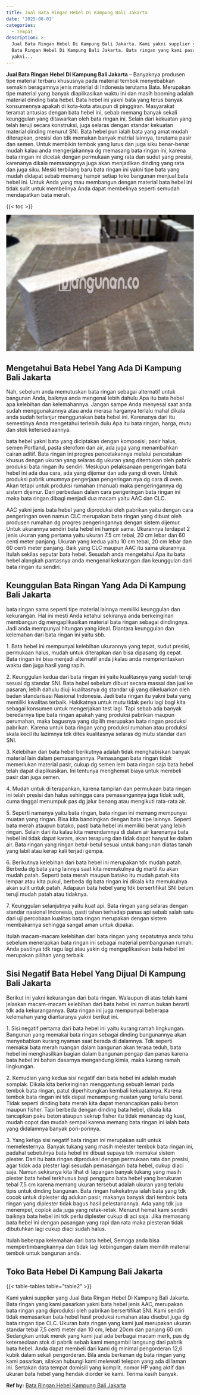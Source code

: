```yaml
---
title: Jual Bata Ringan Hebel Di Kampung Bali Jakarta
date: '2025-08-01'
categories:
  - tempat
description: >-
  Jual Bata Ringan Hebel Di Kampung Bali Jakarta. Kami yakni supplier yang Jual
  Bata Ringan Hebel Di Kampung Bali Jakarta. Bata ringan yang kami pasarkan
  yakni...
---
```


**Jual Bata Ringan Hebel Di Kampung Bali Jakarta** – Banyaknya produsen tipe material terbaru khususnya pada material tembok menyebabkan semakin beragamnya jenis material di Indonesia terutama Bata. Merupakan tipe material yang banyak diaplikasikan waktu ini dan masih booming adalah material dinding bata hebel. Bata hebel ini yakni bata yang terus banyak konsumennya apakah di kota-kota ataupun di pinggiran. Masyarakat teramat antusias dengan bata hebel ini, sebab memang banyak sekali keunggulan yang ditawarkan oleh bata ringan ini. Selain dari kekuatan yang telah teruji secara konstruksi, juga selaras dengan standar kekuatan material dinding menurut SNI. Bata hebel pun ialah bata yang amat mudah diterapkan, presisi dan tdk memakan banyak matrial lainnya, terutama pasir dan semen. Untuk membikin tembok yang lurus dan juga siku benar-benar mudah kalau anda mengerjakannya dg memasang bata ringan ini, karena bata ringan ini dicetak dengan permukaan yang rata dan sudut yang presisi, karenanya dikala memasangnya juga akan menjadikan dinding yang rata dan juga siku. Meski terbilang baru bata ringan ini yakni tipe bata yang mudah didapat sebab memang hampir setiap toko bangunan menjual bata hebel ini. Untuk Anda yang mau membangun dengan material bata hebel ini tidak sulit untuk membelinya Anda dapat membelinya seperti semudah mendapatkan bata merah.

{{< toc >}}

![Jual Bata Ringan Hebel Di Kampung Bali Jakarta](/images/jual-hebel-murah-01.png)

## Mengetahui Bata Hebel Yang Ada Di Kampung Bali Jakarta

Nah, sebelum anda memutuskan bata ringan sebagai alternatif untuk bangunan Anda, baiknya anda mengenal lebih dahulu Apa itu bata hebel apa kelebihan dan kelemahannya. Jangan sampe Anda menyesal saat anda sudah menggunakannya atau anda merasa harganya terlalu mahal dikala anda sudah terlanjur menggunakan bata hebel ini. Karenanya dari itu semestinya Anda mengetahui terlebih dulu Apa itu bata ringan, harga, mutu dan stok ketersediaannya.

bata hebel yakni bata yang diciptakan dengan komposisi; pasir halus, semen Portland, pasta sterofom dan air, ada juga yang menambahkan cairan aditif. Bata ringan ini progres pencetakannya melalui pencetakan khusus dengan ukuran yang selaras dg ukuran yang ditentukan oleh pabrik produksi bata ringan itu sendiri. Meskipun pelaksanaan pengeringan bata hebel ini ada dua cara, ada yang dijemur dan ada yang di oven. Untuk produksi pabrik umumnya pengerjaan pengeringan nya dg cara di oven. Akan tetapi untuk produksi rumahan (manual) maka pengeringannya dg sistem dijemur. Dari perbedaan dalam cara pengeringan bata ringan ini maka bata ringan dibagi menjadi dua macam yaitu AAC dan CLC.

AAC yakni jenis bata hebel yang diproduksi oleh pabrikan yaitu dengan cara pengeringan oven namun CLC merupakan bata ringan yang dibuat oleh produsen rumahan dg progres pengeringannya dengan sistem dijemur. Untuk ukurannya sendiri bata hebel ini hampir sama. Ukurannya terdapat 2 jenis ukuran yang pertama yaitu ukuran 7.5 cm tebal, 20 cm lebar dan 60 centi meter panjang. Ukuran yang kedua yaitu 10 cm tebal, 20 cm lebar dan 60 centi meter panjang. Baik yang CLC maupun AAC itu sama ukurannya. Itulah sekilas seputar bata hebel. Sesudah anda mengetahui Apa itu bata hebel alangkah pantasnya anda mengenal kekurangan dan keunggulan dari bata ringan itu sendiri.

## Keunggulan Bata Ringan Yang Ada Di Kampung Bali Jakarta

bata ringan sama seperti tipe material lainnya memiliki keunggulan dan kekurangan. Hal ini mesti Anda ketahui sekiranya anda berkeinginan membangun dg mengaplikasikan material bata ringan sebagai dindingnya. Jadi anda mempunyai hitungan yang ideal. Diantara keunggulan dan kelemahan dari bata ringan ini yaitu sbb.

1\. Bata hebel ini mempunyai kelebihan ukurannya yang tepat, sudut presisi, permukaan halus, mudah untuk diterapkan dan bisa dipasang dg cepat. Bata ringan ini bisa menjadi alternatif anda jikalau anda memprioritaskan waktu dan juga hasil yang rapih.

2\. Keunggulan kedua dari bata ringan ini yaitu kualitasnya yang sudah teruji sesuai dg standar SNI. Bata hebel sebelum dibuat secara massal dan jual ke pasaran, lebih dahulu diuji kualitasnya dg standar uji yang dikeluarkan oleh badan standarisasi Nasional Indonesia. Jadi bata ringan itu yakni bata yang memiliki kwalitas terbaik. Hakikatnya untuk mutu tidak perlu lagi bagi kita sebagai konsumen untuk mengerjakan test lagi. Tapi sebab ada banyak beredarnya tipe bata ringan apakah yang produksi pabrikan maupun perumahan, maka bagusnya yang dipilih merupakan bata ringan produksi pabrikan. Karena untuk bata ringan yang produksi rumahan atau produksi skala kecil itu lazimnya tdk dites kualitasnya selaras dg mutu standar dari SNI.

3\. Kelebihan dari bata hebel berikutnya adalah tidak menghabiskan banyak material lain dalam pemasangannya. Pemasangan bata ringan tidak memerlukan material pasir, cukup dg semen lem bata ringan saja bata hebel telah dapat diaplikasikan. Ini tentunya menghemat biaya untuk membeli pasir dan juga semen.

4\. Mudah untuk di terapankan, karena tampilan dan permukaan bata ringan ini telah presisi dan halus sehingga cara pemasangannya juga tidak sulit, cuma tinggal menumpuk pas dg jalur benang atau mengikuti rata-rata air.

5\. Seperti namanya yaitu bata ringan, bata ringan ini memang mempunyai muatan yang ringan. Bisa kita bandingkan dengan bata tipe lainnya. Seperti bata merah ataupun batako, pasti bata hebel ini memiliki berat yang lebih ringan. Selain dari itu kalau kita merendamnya di dalam air karenanya bata hebel ini tidak dapat karam, akan terapung dan tidak dapat hanyut ke dalam air. Bata ringan yang ringan betul-betul sesuai untuk bangunan diatas tanah yang labil atau kerap kali terjadi gempa.

6\. Berikutnya kelebihan dari bata hebel ini merupakan tdk mudah patah. Berbeda dg bata yang lainnya saat kita memukulnya dg martil itu akan mudah patah. Seperti bata merah maupun batako itu mudah patah kita lempar atau kita pukul, berbeda dg bata ringan ini dikala kita memukulnya akan sulit untuk patah. Adapaun bata hebel yang tdk bersertifikat SNI belum teruji mudah patah atau tidaknya.

7\. Keunggulan selanjutnya yaitu kuat api. Bata ringan yang selaras dengan standar nasional Indonesia, pasti tahan terhadap panas api sebab salah satu dari uji percobaan kualitas bata ringan merupakan dengan sistem membakarnya sehingga sangat aman untuk dipakai.

Itulah macam-macam kelebihan dari bata ringan yang sepatutnya anda tahu sebelum menerapkan bata ringan ini sebagai material pembangunan rumah. Anda pastinya tdk ragu lagi atau yakin dg mengaplikasikan bata hebel ini merupakan pilihan yang terbaik.

## Sisi Negatif Bata Hebel Yang Dijual Di Kampung Bali Jakarta

Berikut ini yakni kekurangan dari bata ringan. Walaupun di atas telah kami jelaskan macam-macam kelebihan dari bata hebel ini namun bukan berarti tdk ada kekurangannya. Bata ringan ini juga mempunyai beberapa kelemahan yang diantaranya yakni berikut ini.

1\. Sisi negatif pertama dari bata hebel ini yaitu kurang ramah lingkungan. Bangunan yang memakai bata ringan sebagai dinding bangunannya akan menyebabkan kurang nyaman saat berada di dalamnya. Tdk seperti memakai bata merah ruangan dalam bangunan akan terasa teduh, bata hebel ini menghasilkan bagian dalam bangunan pengap dan panas karena bata hebel ini bahan dasarnya mengandung kimia, maka kurang ramah lingkungan.

2\. Kemudian yang kedua sisi negatif dari bata hebel ini adalah mudah somplak. Dikala kita berkeinginan menggantung sebuah lemari pada tembok bata ringan, patut diperhitungkan kembali kekuatannya. Karena tembok bata ringan ini tdk dapat menampung muatan yang terlalu berat. Tidak seperti dinding bata merah kita dapat menancapkan paku beton maupun fisher. Tapi berbeda dengan dinding bata hebel, dikala kita tancapkan paku beton ataupun sekrup fisher itu tidak menancap dg kuat, mudah copot dan mudah sempal karena memang bata ringan ini ialah bata yang didalamnya banyak pori-porinya.

3\. Yang ketiga sisi negatif bata ringan ini merupakan sulit untuk memelesternya. Banyak tukang yang masih melester tembok bata ringan ini, padahal sebetulnya bata hebel ini dibuat supaya tdk memakai sistem plester. Dari itu bata ringan diproduksi dengan permukaan rata dan presisi, agar tidak ada plester lagi sesudah pemasangan bata hebel, cukup diaci saja. Namun sekiranya kita lihat di lapangan banyak tukang yang masih plester bata hebel terkhusus bagi pengguna bata hebel yang berukuran tebal 7,5 cm karena memang ukuran tersebut adalah ukuran yang terlalu tipis untuk dinding bangunan. Bata ringan hakekatnya ialah bata yang tdk cocok untuk diplester dg adukan pasir, makanya banyak dari tembok bata ringan yang diplester tidak bagus hasil pelestariannya. Ada yang tdk jua menempel, coplok ada juga yang retak-retak. Menurut hemat kami sendiri baiknya bata hebel ini tdk perlu diplester cukup di aci saja. Jika memasang bata hebel ini dengan pasangan yang rapi dan rata maka plesteran tidak dibutuhkan lagi cukup diaci sudah halus.

Itulah beberapa kelemahan dari bata hebel, Semoga anda bisa mempertimbangkannya dan tidak lagi kebingungan dalam memilih material tembok untuk bangunan anda.

## Toko Bata Hebel Di Kampung Bali Jakarta

{{< table-tables table="table2" >}}

Kami yakni supplier yang Jual Bata Ringan Hebel Di Kampung Bali Jakarta. Bata ringan yang kami pasarkan yakni bata hebel jenis AAC, merupakan bata ringan yang diproduksi oleh pabrikan bersertifikat SNI. Kami sendiri tidak memasarkan bata hebel hasil produksi rumahan atau disebut juga dg bata ringan tipe CLC. Ukuran bata ringan yang kami jual merupakan ukuran standar tebal 7,5 centi meter dan 10 cm, lebar 20cm dan panjang 60 cm. Sedangkan untuk merek yang kami jual ada berbagai macam merk, pas dg ketersediaan stok di pabrik sebab kami mengambil langsung dari pabrik bata hebel. Anda dapat membeli dari kami dg minimal pengorderan 12,6 kubik dalam sekali pengorderan. Bila anda berkenan dg bata ringan yang kami pasarkan, silakan hubungi kami melewati telepon yang ada di laman ini. Sertakan data tempat domisili yang komplit, nomor HP yang aktif dan ukuran bata hebel yang hendak diorder ke kami. Terima kasih banyak.

**Ref by:** [Bata Ringan Hebel Kampung Bali Jakarta](https://id.wikipedia.org/wiki/Bata)
